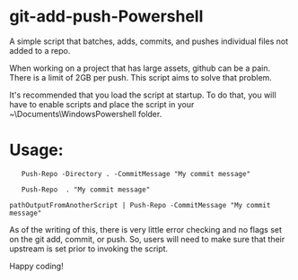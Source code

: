 # git-add-push-Powershell
A simple script  that batches, adds, commits, and pushes individual files not added to a repo. 

When working on a project that has large assets, github can be a pain. There is a limit of 2GB per push. This script aims to solve that problem. 

It's recommended that you load the script at startup. To do that, you will have to enable scripts and place 
the script in your ~\Documents\WindowsPowershell folder. 

# Usage: 
```
   Push-Repo -Directory . -CommitMessage "My commit message"
```
```
   Push-Repo  . "My commit message"
```
```
pathOutputFromAnotherScript | Push-Repo -CommitMessage "My commit message"
```

As of the writing of this, there is very little error checking and no flags set on the git add, commit, or push. So, 
users will need to make sure that their upstream is set prior to invoking the script. 

Happy coding! 